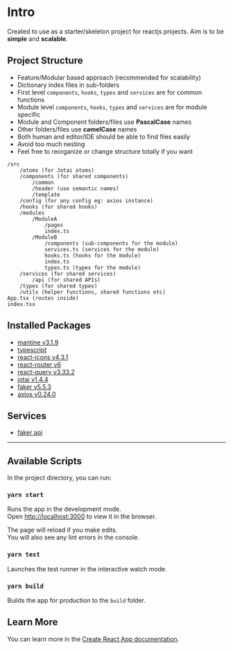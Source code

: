 # Intro

Created to use as a starter/skeleton project for reactjs projects. Aim is to be **simple** and **scalable**.

## Project Structure

- Feature/Modular based approach (recommended for scalability)
- Dictionary index files in sub-folders
- First level `components`, `hooks`, `types` and `services` are for common functions
- Module level `components`, `hooks`, `types` and `services` are for module specific
- Module and Component folders/files use **PascalCase** names
- Other folders/files use **camelCase** names
- Both human and editor/IDE should be able to find files easily
- Avoid too much nesting
- Feel free to reorganize or change structure totally if you want

```text
/src
    /atoms (for Jotai atoms)
    /components (for shared components)
        /common
        /header (use semantic names)
        /template
    /config (for any config eg: axios instance)
    /hooks (for shared hooks)
    /modules
        /ModuleA
            /pages
            index.ts
        /ModuleB
            /components (sub-components for the module)
            services.ts (services for the module)
            hooks.ts (hooks for the module)
            index.ts
            types.ts (types for the module)
    /services (for shared services)
        /api (for shared APIs)
    /types (for shared types)
    /utils (helper functions, shared functions etc)
App.tsx (routes inside)
index.tsx
```

## Installed Packages

- [mantine v3.1.9](https://mantine.dev/)
- [typescript](https://www.typescriptlang.org/)
- [react-icons v4.3.1](https://react-icons.github.io/react-icons)
- [react-router v6](https://reactrouter.com/)
- [react-query v3.33.2](https://react-query.tanstack.com/)
- [jotai v1.4.4](https://jotai.org/)
- [faker v5.5.3](https://github.com/Marak/Faker.js)
- [axios v0.24.0](https://axios-http.com/)

## Services

- [faker api](https://fakerapi.it/en)

---

## Available Scripts

In the project directory, you can run:

### `yarn start`

Runs the app in the development mode.\
Open [http://localhost:3000](http://localhost:3000) to view it in the browser.

The page will reload if you make edits.\
You will also see any lint errors in the console.

### `yarn test`

Launches the test runner in the interactive watch mode.

### `yarn build`

Builds the app for production to the `build` folder.

## Learn More

You can learn more in the [Create React App documentation](https://facebook.github.io/create-react-app/docs/getting-started).
